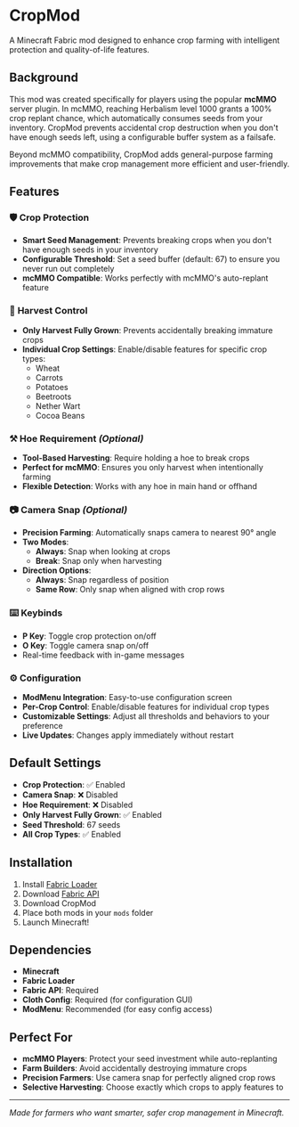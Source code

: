 # CropMod

A Minecraft Fabric mod designed to enhance crop farming with intelligent protection and quality-of-life features.

## Background

This mod was created specifically for players using the popular **mcMMO** server plugin. In mcMMO, reaching Herbalism level 1000 grants a 100% crop replant chance, which automatically consumes seeds from your inventory. CropMod prevents accidental crop destruction when you don't have enough seeds left, using a configurable buffer system as a failsafe.

Beyond mcMMO compatibility, CropMod adds general-purpose farming improvements that make crop management more efficient and user-friendly.

## Features

### 🛡️ **Crop Protection**
- **Smart Seed Management**: Prevents breaking crops when you don't have enough seeds in your inventory
- **Configurable Threshold**: Set a seed buffer (default: 67) to ensure you never run out completely
- **mcMMO Compatible**: Works perfectly with mcMMO's auto-replant feature

### 🌾 **Harvest Control**
- **Only Harvest Fully Grown**: Prevents accidentally breaking immature crops
- **Individual Crop Settings**: Enable/disable features for specific crop types:
  - Wheat
  - Carrots
  - Potatoes
  - Beetroots
  - Nether Wart
  - Cocoa Beans

### ⚒️ **Hoe Requirement** *(Optional)*
- **Tool-Based Harvesting**: Require holding a hoe to break crops
- **Perfect for mcMMO**: Ensures you only harvest when intentionally farming
- **Flexible Detection**: Works with any hoe in main hand or offhand

### 📷 **Camera Snap** *(Optional)*
- **Precision Farming**: Automatically snaps camera to nearest 90° angle
- **Two Modes**: 
  - **Always**: Snap when looking at crops
  - **Break**: Snap only when harvesting
- **Direction Options**:
  - **Always**: Snap regardless of position
  - **Same Row**: Only snap when aligned with crop rows

### ⌨️ **Keybinds**
- **P Key**: Toggle crop protection on/off
- **O Key**: Toggle camera snap on/off
- Real-time feedback with in-game messages

### ⚙️ **Configuration**
- **ModMenu Integration**: Easy-to-use configuration screen
- **Per-Crop Control**: Enable/disable features for individual crop types
- **Customizable Settings**: Adjust all thresholds and behaviors to your preference
- **Live Updates**: Changes apply immediately without restart

## Default Settings

- **Crop Protection**: ✅ Enabled
- **Camera Snap**: ❌ Disabled
- **Hoe Requirement**: ❌ Disabled
- **Only Harvest Fully Grown**: ✅ Enabled
- **Seed Threshold**: 67 seeds
- **All Crop Types**: ✅ Enabled

## Installation

1. Install [Fabric Loader](https://fabricmc.net/use/installer/)
2. Download [Fabric API](https://modrinth.com/mod/fabric-api)
3. Download CropMod
4. Place both mods in your `mods` folder
5. Launch Minecraft!

## Dependencies

- **Minecraft**
- **Fabric Loader**
- **Fabric API**: Required
- **Cloth Config**: Required (for configuration GUI)
- **ModMenu**: Recommended (for easy config access)

## Perfect For

- **mcMMO Players**: Protect your seed investment while auto-replanting
- **Farm Builders**: Avoid accidentally destroying immature crops
- **Precision Farmers**: Use camera snap for perfectly aligned crop rows
- **Selective Harvesting**: Choose exactly which crops to apply features to

---

*Made for farmers who want smarter, safer crop management in Minecraft.*
